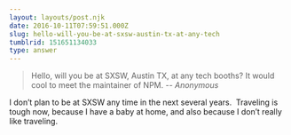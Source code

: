 ```yaml
---
layout: layouts/post.njk
date: 2016-10-11T07:59:51.000Z
slug: hello-will-you-be-at-sxsw-austin-tx-at-any-tech
tumblrid: 151651134033
type: answer
---
```

> Hello, will you be at SXSW, Austin TX, at any tech booths? It would cool to meet the maintainer of NPM.
-- _Anonymous_

<p>I don’t plan to be at SXSW any time in the next several years.  Traveling is tough now, because I have a baby at home, and also because I don’t really like traveling.</p>

